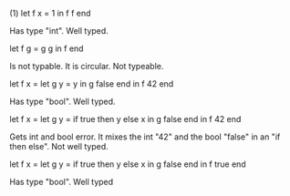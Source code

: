 (1)
let f x = 1
in f f end

Has type "int". Well typed.


let f g = g g
in f end

Is not typable. It is circular. Not typeable.


let f x =
  let g y = y
  in g false end
in f 42 end

Has type "bool". Well typed. 


let f x =
  let g y = if true then y else x
  in g false end
in f 42 end

Gets int and bool error. 
It mixes the int "42" and the bool "false" in an "if then else".
Not well typed.


let f x =
  let g y = if true then y else x
  in g false end
in f true end

Has type "bool". Well typed
